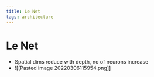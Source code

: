 ```yaml
---
title: Le Net
tags: architecture
---
```


# Le Net
- Spatial dims reduce with depth, no of neurons increase
- ![[Pasted image 20220306115954.png]]


































